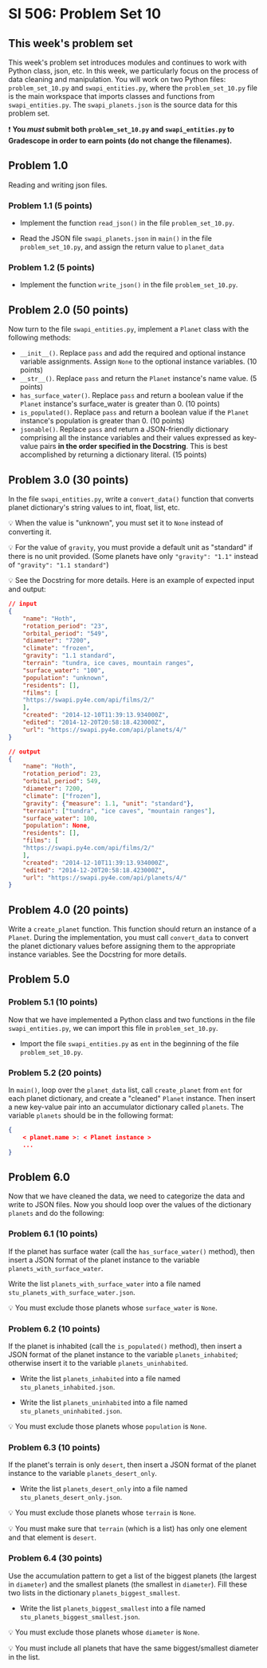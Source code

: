 # SI 506: Problem Set 10

## This week's problem set

This week's problem set introduces modules and continues to work with Python class, json, etc.
In this week, we particularly focus on the process of data cleaning and manipulation.
You will work on two Python files: `problem_set_10.py` and `swapi_entities.py`, where the `problem_set_10.py` file is the main workspace that imports classes and functions from `swapi_entities.py`.
The `swapi_planets.json` is the source data for this problem set.

:exclamation: **You _must_ submit both `problem_set_10.py` and `swapi_entities.py` to Gradescope in order to earn points (do not change the filenames).**

## Problem 1.0

Reading and writing json files.

### Problem 1.1 (5 points)

- Implement the function `read_json()` in the file `problem_set_10.py`.

- Read the JSON file `swapi_planets.json` in `main()` in the file `problem_set_10.py`, and assign the return value to `planet_data`

### Problem 1.2 (5 points)

- Implement the function `write_json()` in the file `problem_set_10.py`.

## Problem 2.0 (50 points)

Now turn to the file `swapi_entities.py`, implement a `Planet` class with the following methods:

- `__init__()`. Replace `pass` and add the required and optional instance
  variable assignments. Assign `None` to the optional instance variables. (10 points)
- `__str__()`. Replace `pass` and return the `Planet` instance's name value. (5 points)
- `has_surface_water()`. Replace `pass` and return a boolean value if the `Planet` instance's surface_water is greater than 0. (10 points)
- `is_populated()`. Replace `pass` and return a boolean value if the `Planet` instance's population is greater than 0. (10 points)
- `jsonable()`. Replace `pass` and return a JSON-friendly dictionary comprising all the instance
  variables and their values expressed as key-value pairs
  __in the order specified in the Docstring__. This is best accomplished by returning a dictionary
  literal. (15 points)

## Problem 3.0 (30 points)

In the file `swapi_entities.py`, write a `convert_data()` function that converts planet dictionary's string values to int, float, list, etc. 

:bulb: When the value is "unknown", you must set it to `None` instead of converting it.

:bulb: For the value of `gravity`, you must provide a default unit as "standard" if there is no unit provided. (Some planets have only `"gravity": "1.1"` instead of `"gravity": "1.1 standard"`)

:bulb: See the Docstring for more details. Here is an example of expected input and output:

```json
// input
{
    "name": "Hoth",
    "rotation_period": "23",
    "orbital_period": "549",
    "diameter": "7200",
    "climate": "frozen",
    "gravity": "1.1 standard",
    "terrain": "tundra, ice caves, mountain ranges",
    "surface_water": "100",
    "population": "unknown",
    "residents": [],
    "films": [
    "https://swapi.py4e.com/api/films/2/"
    ],
    "created": "2014-12-10T11:39:13.934000Z",
    "edited": "2014-12-20T20:58:18.423000Z",
    "url": "https://swapi.py4e.com/api/planets/4/"
}

// output
{
    "name": "Hoth",
    "rotation_period": 23,
    "orbital_period": 549,
    "diameter": 7200,
    "climate": ["frozen"],
    "gravity": {"measure": 1.1, "unit": "standard"},
    "terrain": ["tundra", "ice caves", "mountain ranges"],
    "surface_water": 100,
    "population": None,
    "residents": [],
    "films": [
    "https://swapi.py4e.com/api/films/2/"
    ],
    "created": "2014-12-10T11:39:13.934000Z",
    "edited": "2014-12-20T20:58:18.423000Z",
    "url": "https://swapi.py4e.com/api/planets/4/"
}
```

## Problem 4.0 (20 points)
Write a `create_planet` function. This function should return an instance of a `Planet`.
During the implementation, you must call `convert_data` to convert the planet dictionary values before assigning them to the appropriate instance variables. See the Docstring for more details. 

## Problem 5.0

### Problem 5.1 (10 points)

Now that we have implemented a Python class and two functions in the file `swapi_entities.py`, we can import this file in `problem_set_10.py`.

- Import the file `swapi_entities.py` as `ent` in the beginning of the file `problem_set_10.py`.

### Problem 5.2 (20 points)
In `main()`, loop over the `planet_data` list, call `create_planet` from `ent` for each planet dictionary, and create a "cleaned" `Planet` instance. 
Then insert a new key-value pair into an accumulator dictionary called `planets`. 
The variable `planets` should be in the following format:
```json
{
    < planet.name >: < Planet instance >
    ... 
}
```

## Problem 6.0

Now that we have cleaned the data, we need to categorize the data and write to JSON files. Now you should loop over the values of the dictionary `planets` and do the following:

### Problem 6.1 (10 points)
If the planet has surface water (call the `has_surface_water()` method), then insert a JSON format of the planet instance to the variable `planets_with_surface_water`.

Write the list `planets_with_surface_water` into a file named `stu_planets_with_surface_water.json`.

:bulb: You must exclude those planets whose `surface_water` is `None`.

### Problem 6.2 (10 points)
If the planet is inhabited (call the `is_populated()` method), then insert a JSON format of the planet instance to the variable `planets_inhabited`; otherwise insert it to the variable `planets_uninhabited`.

- Write the list `planets_inhabited` into a file named `stu_planets_inhabited.json`.

- Write the list `planets_uninhabited` into a file named `stu_planets_uninhabited.json`.

:bulb: You must exclude those planets whose `population` is `None`.

### Problem 6.3 (10 points)
If the planet's terrain is only `desert`, then insert a JSON format of the planet instance to the variable `planets_desert_only`.

- Write the list `planets_desert_only` into a file named `stu_planets_desert_only.json`.

:bulb: You must exclude those planets whose `terrain` is `None`.

:bulb: You must make sure that `terrain` (which is a list) has only one element and that element is `desert`.

### Problem 6.4 (30 points)
Use the accumulation pattern to get a list of the biggest planets (the largest in `diameter`) and the smallest planets (the smallest in `diameter`).
Fill these two lists in the dictionary `planets_biggest_smallest`.

- Write the list `planets_biggest_smallest` into a file named `stu_planets_biggest_smallest.json`.

:bulb: You must exclude those planets whose `diameter` is `None`. 

:bulb: You must include all planets that have the same biggest/smallest diameter in the list. 
